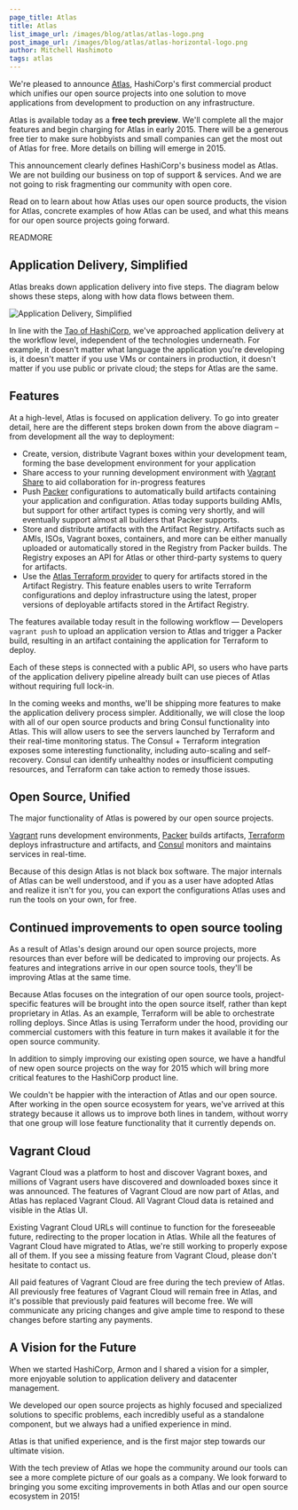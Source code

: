 ```yaml
---
page_title: Atlas
title: Atlas
list_image_url: /images/blog/atlas/atlas-logo.png
post_image_url: /images/blog/atlas/atlas-horizontal-logo.png
author: Mitchell Hashimoto
tags: atlas
---
```


We're pleased to announce [Atlas](https://atlas.hashicorp.com), HashiCorp's first commercial product which unifies our open source projects into one solution to move applications from development to production on any infrastructure.

Atlas is available today as a **free tech preview**. We'll complete all the major features and begin charging for Atlas in early 2015. There will be a generous free tier to make sure hobbyists and small companies can get the most out of Atlas for free. More details on billing will emerge in 2015.

This announcement clearly defines HashiCorp's business model as Atlas. We are not building our business on top of support & services. And we are not going to risk fragmenting our community with open core.

Read on to learn about how Atlas uses our open source products, the vision for Atlas, concrete examples of how Atlas can be used, and what this means for our open source projects going forward.

READMORE

## Application Delivery, Simplified

Atlas breaks down application delivery into five steps. The diagram below shows these steps, along with how data flows between them.

![Application Delivery, Simplified](/images/blog/atlas/how-it-works.png)

In line with the [Tao of HashiCorp](/blog/tao-of-hashicorp.html), we've approached application delivery at the workflow level, independent of the technologies underneath. For example, it doesn't matter what language the application you're developing is, it doesn't matter if you use VMs or containers in production, it doesn't matter if you use public or private cloud; the steps for Atlas are the same.

## Features

At a high-level, Atlas is focused on application delivery. To go into greater detail, here are the different steps broken down from the above diagram – from development all the way to deployment:

* Create, version, distribute Vagrant boxes within your development team, forming the base development environment for your application
* Share access to your running development environment with [Vagrant Share](https://docs.vagrantup.com/v2/share/index.html) to aid collaboration for in-progress features
* Push [Packer](http://packer.io) configurations to automatically build artifacts containing your application and configuration. Atlas today supports building AMIs, but support for other artifact
types is coming very shortly, and will eventually support almost all
builders that Packer supports.
* Store and distribute artifacts with the Artifact Registry. Artifacts such as AMIs, ISOs, Vagrant boxes, containers, and more can be either manually uploaded or automatically stored in the Registry from Packer builds. The Registry exposes an API for Atlas or other third-party systems to query for artifacts.
* Use the [Atlas Terraform provider](https://terraform.io/docs/providers/atlas/index.html) to query for artifacts stored in the Artifact Registry. This feature enables users to write Terraform configurations and deploy infrastructure using the latest, proper versions of deployable  artifacts stored in the Artifact Registry.

The features available today result in the following workflow — Developers `vagrant push` to upload an application version to Atlas and trigger a Packer build,  resulting in an artifact containing the application for Terraform to deploy.

Each of these steps is connected with a public API, so users who have parts of the application delivery pipeline already built can use pieces of Atlas without requiring full lock-in.

In the coming weeks and months, we'll be shipping more features to make the application delivery process simpler. Additionally, we will close the loop with all of our open source products and bring Consul functionality into Atlas. This will allow users to see the servers launched by Terraform and their real-time monitoring status. The Consul + Terraform integration exposes some interesting functionality, including auto-scaling and self-recovery. Consul can identify unhealthy nodes or insufficient computing resources, and Terraform can take action to remedy those issues.

## Open Source, Unified

The major functionality of Atlas is powered by our open source projects.

[Vagrant](http://vagrantup.com) runs development environments, [Packer](http://packer.io) builds artifacts, [Terraform](http://terraform.io) deploys infrastructure and artifacts, and [Consul](http://consul.io) monitors and maintains services in real-time.

Because of this design Atlas is not black box software. The major internals of Atlas can be well understood, and if you as a user have adopted Atlas and realize it isn't for you, you can export the configurations Atlas uses and run the tools on your own, for free.

## Continued improvements to open source tooling

As a result of Atlas's design around our open source projects, more resources than ever before will be dedicated to improving our projects. As features and integrations arrive in our open source tools, they'll be improving Atlas at the same time.

Because Atlas focuses on the integration of our open source tools, project-specific features will be brought into the open source itself, rather than kept proprietary in Atlas. As an example, Terraform will be able to orchestrate rolling deploys. Since Atlas is using Terraform under the hood, providing our commercial customers with this feature in turn makes it available it for the open source community.

In addition to simply improving our existing open source, we have a handful of new open source projects on the way for 2015 which will bring more critical features to the HashiCorp product line.

We couldn't be happier with the interaction of Atlas and our open source. After working in the open source ecosystem for years, we've arrived at this strategy because it allows us to improve both lines in tandem, without worry that one group will lose feature functionality that it currently depends on.

## Vagrant Cloud

Vagrant Cloud was a platform to host and discover Vagrant boxes, and millions of Vagrant users have discovered and downloaded boxes since it was announced. The features of Vagrant Cloud are now part of Atlas, and Atlas has replaced Vagrant Cloud. All Vagrant Cloud data is retained and visible in the Atlas UI.

Existing Vagrant Cloud URLs will continue to function for the foreseeable future, redirecting to the proper location in Atlas. While all the features of Vagrant Cloud have migrated to Atlas, we're still working to properly expose all of them. If you see a missing feature from Vagrant Cloud, please don't hesitate to contact us.

All paid features of Vagrant Cloud are free during the tech preview of Atlas. All previously free features of Vagrant Cloud will remain free in Atlas, and it's possible that previously paid features will become free. We will communicate any pricing changes and give ample time to respond to these changes before starting any payments.

## A Vision for the Future

When we started HashiCorp, Armon and I shared a vision for a simpler, more enjoyable solution to application delivery and datacenter management.

We developed our open source projects as highly focused and specialized solutions to specific problems, each incredibly useful as a standalone component, but we always had a unified experience in mind.

Atlas is that unified experience, and is the first major step towards our ultimate vision.

With the tech preview of Atlas we hope the community around our tools can see a more complete picture of our goals as a company. We look forward to bringing you some exciting improvements in both Atlas and our open source ecosystem in 2015!
